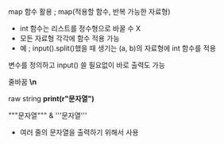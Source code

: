 map 함수 활용 ; map(적용할 함수, 반복 가능한 자료형)
- int 함수는 리스트를 정수형으로 바꿀 수 X
- 모든 자료형 각각에 함수 적용 가능
- 예 ; input().split()했을 때 생기는 (a, b)의 자료형에 int 함수를 적용

변수를 정의하고 input() 쓸 필요없이 바로 출력도 가능

줄바꿈 **\n**

raw string **print(r"문자열")**

"""문자열""" & '''문자열'''
  - 여러 줄의 문자열을 출력하기 위해서 사용